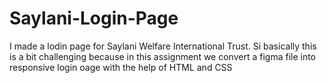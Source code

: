 # Saylani-Login-Page
I made a lodin page for Saylani Welfare International Trust. Si basically this is a bit challenging because in this assignment we convert a figma file into responsive login oage with the help of HTML and CSS
